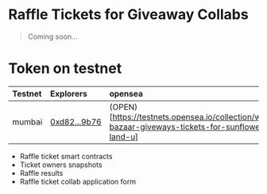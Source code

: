 # Raffle Tickets for Giveaway Collabs 
> Coming soon...


# Token on testnet

Testnet   | Explorers                     | opensea              | 
:-------- |:----------------------------- |:---------------------------------|
mumbai   | [0xd82...9b76](https://mumbai.polygonscan.com/address/0xd82b00f3fa4ee3d1683746ece93b8f9a1a799b76#code)| (OPEN) [https://testnets.opensea.io/collection/web3-bazaar-giveways-tickets-for-sunflowers-land-u] |



- Raffle ticket smart contracts
- Ticket owners snapshots
- Raffle results
- Raffle ticket collab application form
